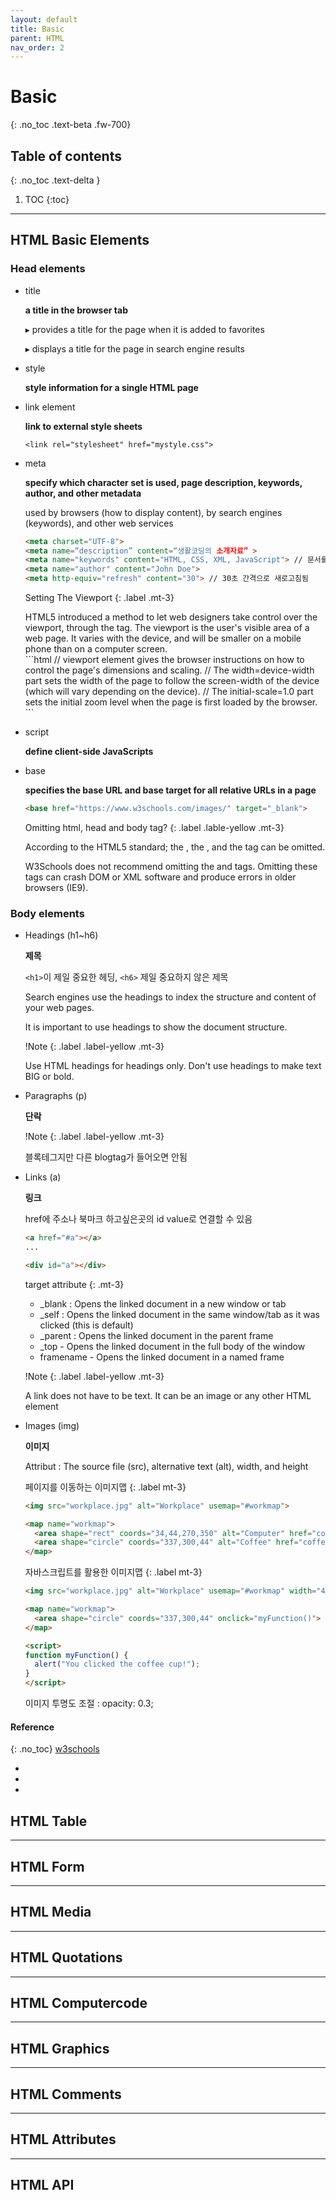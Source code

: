 ```yaml
---
layout: default
title: Basic
parent: HTML
nav_order: 2
---
```


# Basic
{: .no_toc .text-beta .fw-700}

## Table of contents
{: .no_toc .text-delta }

1. TOC
{:toc}

---

## HTML Basic Elements

### Head elements

* title 

	**a title in the browser tab**
    
	&#9656; provides a title for the page when it is added to favorites
	
    &#9656; displays a title for the page in search engine results

* style 

	**style information for a single HTML page**

* link element

	**link to external style sheets**
    
	`<link rel="stylesheet" href="mystyle.css">`

* meta

    **specify which character set is used, page description, keywords, author, and other metadata**
    
    used by browsers (how to display content), by search engines (keywords), and other web services
    
    ```html
    <meta charset="UTF-8">
    <meta name=“description” content=“생활코딩의 소개자료” > 
    <meta name="keywords" content="HTML, CSS, XML, JavaScript"> // 문서를 정의하는 단어들(키워드)
    <meta name="author" content="John Doe">
    <meta http-equiv="refresh" content="30"> // 30초 간격으로 새로고침됨
    ```

    Setting The Viewport
    {: .label .mt-3}
    
    <div class="code-example" markdown="1">
    HTML5 introduced a method to let web designers take control over the viewport, through the <meta> tag.
    The viewport is the user's visible area of a web page. It varies with the device, and will be smaller on a mobile phone than on a computer screen.
    </div>
    ```html
    <meta name="viewport" content="width=device-width, initial-scale=1.0">
      // viewport element gives the browser instructions on how to control the page's dimensions and scaling.
      // The width=device-width part sets the width of the page to follow the screen-width of the device (which will vary depending on the device).
      // The initial-scale=1.0 part sets the initial zoom level when the page is first loaded by the browser.
    ```

* script
    
    **define client-side JavaScripts**
    
* base
    
    **specifies the base URL and base target for all relative URLs in a page**
    
    ```html
    <base href="https://www.w3schools.com/images/" target="_blank">
    ```

    Omitting html, head and body tag?
    {: .label .lable-yellow .mt-3}
    <div class="code-example" markdown="1">
    According to the HTML5 standard; the <html>, the <body>, and the <head> tag can be omitted.
    
    W3Schools does not recommend omitting the <html> and <body> tags. Omitting these tags can crash DOM or XML software and produce errors in older browsers (IE9).
    </div>
    
### Body elements

* Headings (h1~h6)

    **제목**
    
    `<h1>`이 제일 중요한 헤딩, `<h6>` 제일 중요하지 않은 제목
    
    Search engines use the headings to index the structure and content of your web pages.
    
    It is important to use headings to show the document structure.
    
    !Note
    {: .label .label-yellow .mt-3}
    <div class="code-example" markdown="1">
    Use HTML headings for headings only. Don't use headings to make text BIG or bold.
    </div>

* Paragraphs (p)

    **단락**

    !Note
    {: .label .label-yellow .mt-3}
    <div class="code-example" markdown="1">
    블록테그지만 다른 blogtag가 들어오면 안됨
    </div>

* Links (a)

    **링크**
    
    href에 주소나 북마크 하고싶은곳의 id value로 연결할 수 있음
    
    ```html
    <a href="#a"></a>
    ...
    
    <div id="a"></div>
    ```
    
    target attribute
    {: .mt-3}
    * _blank : Opens the linked document in a new window or tab
	* _self : Opens the linked document in the same window/tab as it was clicked (this is default)
    * _parent : Opens the linked document in the parent frame
    * _top - Opens the linked document in the full body of the window
    * framename - Opens the linked document in a named frame

    !Note
    {: .label .label-yellow .mt-3}
    <div class="code-example" markdown="1">
    A link does not have to be text. It can be an image or any other HTML element
    </div>
    
* Images  (img)
    
    **이미지**
    
    Attribut : The source file (src), alternative text (alt), width, and height

    페이지를 이동하는 이미지맵
    {: .label mt-3}
    ```html
    <img src="workplace.jpg" alt="Workplace" usemap="#workmap">

	<map name="workmap">
	  <area shape="rect" coords="34,44,270,350" alt="Computer" href="computer.htm">
	  <area shape="circle" coords="337,300,44" alt="Coffee" href="coffee.htm">
	</map>
    ```
    
    자바스크립트를 활용한 이미지맵
    {: .label mt-3}
    ```html
    <img src="workplace.jpg" alt="Workplace" usemap="#workmap" width="400" height="379">

    <map name="workmap">
      <area shape="circle" coords="337,300,44" onclick="myFunction()">
    </map>

    <script>
    function myFunction() {
      alert("You clicked the coffee cup!");
    }
    </script>
    ```
    
    이미지 투명도 조절 : opacity: 0.3;

#### Reference
{: .no_toc}
    [w3schools](https://www.w3schools.com/html/html_images_imagemap.asp)

*

*

*

## HTML Table
---
## HTML Form
---
## HTML Media
---
## HTML Quotations
---
## HTML Computercode
---
## HTML Graphics
---
## HTML Comments

---

## HTML Attributes

---

## HTML API





    


